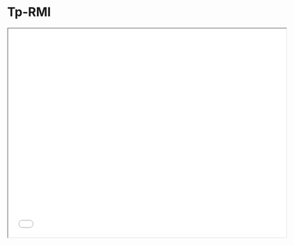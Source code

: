 # Tp-RMI
<iframe src="[https://drive.google.com/file/d/YOUR_FILE_ID/preview](https://drive.google.com/file/d/1_J8ma_TpfXm-ISVk3_T2uNzad9tRYaGI/view?usp=sharing)https://drive.google.com/file/d/1_J8ma_TpfXm-ISVk3_T2uNzad9tRYaGI/view?usp=sharing" width="640" height="480"></iframe>

